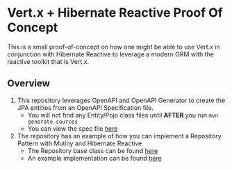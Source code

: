 # Vert.x + Hibernate Reactive Proof Of Concept

This is a small proof-of-concept on how one might be able to use Vert.x in
conjunction with Hibernate Reactive to leverage a modern ORM with the reactive
toolkit that is Vert.x. 

## Overview

1. This repository leverages OpenAPI and OpenAPI Generator to create the JPA entities from an OpenAPI Specification file.
   * You will not find any Entity/Pojo class files until **AFTER** you run `mvn generate-sources`
   * You can view the spec file [here](openapi.yml)
1. The repository has an example of how you can implement a Repository Pattern with Mutiny and Hibernate Reactive
   * The Repository base class can be found [here](src/main/java/com/zanclus/vertx/db/Repository.java)
   * An example implementation can be found [here](src/main/java/com/zanclus/vertx/db/TodoRepository.java)
